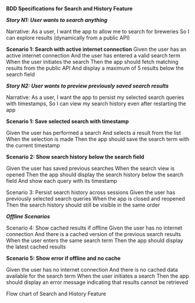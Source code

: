 **BDD Specifications for Search and History Feature**

_**Story N1: User wants to search anything**_

Narrative:
As a user,
I want the app to allow me to search for breweries
So I can explore results (dynamically from a public API)

**Scenario 1: Search with active internet connection**
Given the user has an active internet connection
And the user has entered a valid search term
When the user initiates the search
Then the app should fetch matching results from the public API
And display a maximum of 5 results below the search field


_**Story N2: User wants to preview previously saved search results**_

Narrative:
As a user,
I want the app to persist my selected search queries with timestamps,
So I can view my search history even after restarting the app

**Scenario 1: Save selected search with timestamp**

Given the user has performed a search
And selects a result from the list
When the selection is made
Then the app should save the search term with the current timestamp

**Scenario 2: Show search history below the search field**

Given the user has saved previous searches
When the search view is opened
Then the app should display the search history below the search field
And show each query with its timestamp

Scenario 3: Persist search history across sessions
Given the user has previously selected search queries
When the app is closed and reopened
Then the search history should still be visible in the same order


_**Offline Scenarios**_

Scenario 4: Show cached results if offline
Given the user has no internet connection
And there is a cached version of the previous search results
When the user enters the same search term
Then the app should display the latest cached results

**Scenario 5: Show error if offline and no cache**

Given the user has no internet connection
And there is no cached data available for the search term
When the user initiates a search
Then the app should display an error message indicating that results cannot be retrieved


Flow chart of Search and History Feature



















